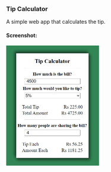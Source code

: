 ### Tip Calculator
A simple web app that calculates the tip.

#### Screenshot:
<img src="Screenshot\Screenshot.JPG" alt="Screenshot" width=250>
